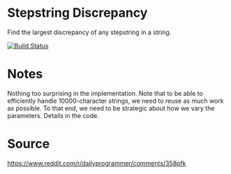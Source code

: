 # Stepstring Discrepancy

Find the largest discrepancy of any stepstring in a string.

[![Build Status](https://travis-ci.org/petertseng-dp/stepstring-discrepancy.svg?branch=master)](https://travis-ci.org/petertseng-dp/stepstring-discrepancy)

# Notes

Nothing too surprising in the implementation.
Note that to be able to efficiently handle 10000-character strings, we need to reuse as much work as possible.
To that end, we need to be strategic about how we vary the parameters.
Details in the code.

# Source

https://www.reddit.com/r/dailyprogrammer/comments/358pfk
